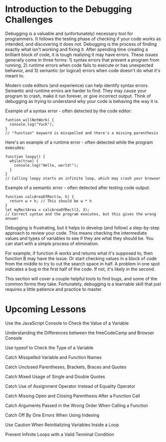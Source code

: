 # Introduction to the Debugging Challenges #

Debugging is a valuable and (unfortunately) necessary tool for programmers. It follows the testing phase of checking if your code works as intended, and discovering it does not. Debugging is the process of finding exactly what isn't working and fixing it. After spending time creating a brilliant block of code, it is tough realizing it may have errors. These issues generally come in three forms: 1) syntax errors that prevent a program from running, 2) runtime errors when code fails to execute or has unexpected behavior, and 3) semantic (or logical) errors when code doesn't do what it's meant to.

Modern code editors (and experience) can help identify syntax errors. Semantic and runtime errors are harder to find. They may cause your program to crash, make it run forever, or give incorrect output. Think of debugging as trying to understand why your code is behaving the way it is.

Example of a syntax error - often detected by the code editor:

```
funtion willNotWork( {
  console.log("Yuck");
}
// "function" keyword is misspelled and there's a missing parenthesis
```

Here's an example of a runtime error - often detected while the program executes:

```
function loopy() {
  while(true) {
    console.log("Hello, world!");
  }
}
// Calling loopy starts an infinite loop, which may crash your browser
```

Example of a semantic error - often detected after testing code output:

```
function calcAreaOfRect(w, h) {
  return w + h; // This should be w * h
}
let myRectArea = calcAreaOfRect(2, 3);
// Correct syntax and the program executes, but this gives the wrong answer
```

Debugging is frustrating, but it helps to develop (and follow) a step-by-step approach to review your code. This means checking the intermediate values and types of variables to see if they are what they should be. You can start with a simple process of elimination.

For example, if function A works and returns what it's supposed to, then function B may have the issue. Or start checking values in a block of code from the middle to try to cut the search space in half. A problem in one spot indicates a bug in the first half of the code. If not, it's likely in the second.

This section will cover a couple helpful tools to find bugs, and some of the common forms they take. Fortunately, debugging is a learnable skill that just requires a little patience and practice to master.

# Upcoming Lessons #

Use the JavaScript Console to Check the Value of a Variable

Understanding the Differences between the freeCodeCamp and Browser Console

Use typeof to Check the Type of a Variable

Catch Misspelled Variable and Function Names

Catch Unclosed Parentheses, Brackets, Braces and Quotes

Catch Mixed Usage of Single and Double Quotes

Catch Use of Assignment Operator Instead of Equality Operator

Catch Missing Open and Closing Parenthesis After a Function Call

Catch Arguments Passed in the Wrong Order When Calling a Function

Catch Off By One Errors When Using Indexing

Use Caution When Reinitializing Variables Inside a Loop

Prevent Infinite Loops with a Valid Terminal Condition